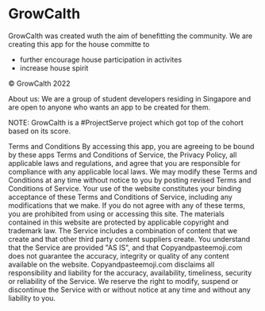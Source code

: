 # GrowCalth
GrowCalth was created wuth the aim of benefitting the community. 
We are creating this app for the house committe to 
- further encourage house participation in activites
- increase house spirit

©️ GrowCalth 2022

About us: 
We are a group of student developers residing in Singapore and are open to anyone who wants an app to be created for them. 

NOTE: GrowCalth is a #ProjectServe project which got top of the cohort based on its score. 

Terms and Conditions
By accessing this app, you are agreeing to be bound by these apps Terms and Conditions of Service, the Privacy Policy, all applicable laws and regulations, and agree that you are responsible for compliance with any applicable local laws. We may modify these Terms and Conditions at any time without notice to you by posting revised Terms and Conditions of Service. Your use of the website constitutes your binding acceptance of these Terms and Conditions of Service, including any modifications that we make. If you do not agree with any of these terms, you are prohibited from using or accessing this site. The materials contained in this website are protected by applicable copyright and trademark law.
The Service includes a combination of content that we create and that other third party content suppliers create. You understand that the Service are provided "AS IS", and that Copyandpasteemoji.com does not guarantee the accuracy, integrity or quality of any content available on the website. Copyandpasteemoji.com disclaims all responsibility and liability for the accuracy, availability, timeliness, security or reliability of the Service. We reserve the right to modify, suspend or discontinue the Service with or without notice at any time and without any liability to you.
